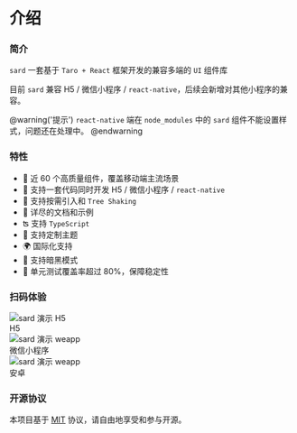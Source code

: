 # 介绍

### 简介

`sard` 一套基于 `Taro + React` 框架开发的兼容多端的 `UI` 组件库

目前 `sard` 兼容 H5 / 微信小程序 / `react-native`，后续会新增对其他小程序的兼容。

@warning('提示')
`react-native` 端在 `node_modules` 中的 `sard` 组件不能设置样式，问题还在处理中。
@endwarning

### 特性

- 🧩 近 60 个高质量组件，覆盖移动端主流场景
- 💪 支持一套代码同时开发 H5 / 微信小程序 / `react-native`
- 🌿 支持按需引入和 `Tree Shaking`
- 📖 详尽的文档和示例
- ʦ 支持 `TypeScript`
- 🌈 支持定制主题
- 🌍 国际化支持
- 🌙 支持暗黑模式
- 🧪 单元测试覆盖率超过 80%，保障稳定性

### 扫码体验

<div class="qrcode">
  <div class="qrcode-item">
    <img
      class="qrcode-img"
      src="https://unpkg.com/@sard/assets@1.2.0/images/qrcode-h5.png"
      alt="sard 演示 H5"
    />
    <div class="qrcode-text">H5</div>
  </div>
  <div class="qrcode-item">
    <img
      class="qrcode-img"
      src="https://unpkg.com/@sard/assets@1.2.0/images/qrcode-weapp.jpg"
      alt="sard 演示 weapp"
    />
    <div class="qrcode-text">微信小程序</div>
  </div>
  <div class="qrcode-item">
    <img
      class="qrcode-img"
      src="https://unpkg.com/@sard/assets@1.3.0/images/qrcode-android.png"
      alt="sard 演示 weapp"
    />
    <div class="qrcode-text">安卓</div>
  </div>
</div>

### 开源协议

本项目基于 [MIT](https://zh.wikipedia.org/wiki/MIT%E8%A8%B1%E5%8F%AF%E8%AD%89) 协议，请自由地享受和参与开源。
